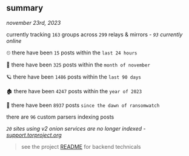 
## summary
_november 23rd, 2023_

currently tracking `163` groups across `299` relays & mirrors - _`93` currently online_

⏲ there have been `15` posts within the `last 24 hours`

🦈 there have been `325` posts within the `month of november`

🪐 there have been `1486` posts within the `last 90 days`

🏚 there have been `4247` posts within the `year of 2023`

🦕 there have been `8937` posts `since the dawn of ransomwatch`

there are `96` custom parsers indexing posts

_`20` sites using v2 onion services are no longer indexed - [support.torproject.org](https://support.torproject.org/onionservices/v2-deprecation/)_

> see the project [README](https://github.com/joshhighet/ransomwatch#ransomwatch--) for backend technicals
